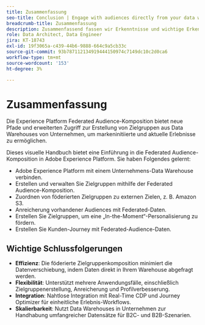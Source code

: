 ```yaml
---
title: Zusammenfassung
seo-title: Conclusion | Engage with audiences directly from your data warehouse using Federated Audience Composition
breadcrumb-title: Zusammenfassung
description: Zusammenfassend fassen wir Erkenntnisse und wichtige Erkenntnisse zusammen.
role: Data Architect, Data Engineer
jira: KT-18743
exl-id: 19f3065a-c439-44b6-9888-664c9a5cb33c
source-git-commit: 93b787112134919444150974c7149dc10c2d0ca6
workflow-type: tm+mt
source-wordcount: '153'
ht-degree: 3%

---
```


# Zusammenfassung

Die Experience Platform Federated Audience-Komposition bietet neue Pfade und erweiterten Zugriff zur Erstellung von Zielgruppen aus Data Warehouses von Unternehmen, um markeninitiierte und aktuelle Erlebnisse zu ermöglichen.

Dieses visuelle Handbuch bietet eine Einführung in die Federated Audience-Komposition in Adobe Experience Platform. Sie haben Folgendes gelernt:

- Adobe Experience Platform mit einem Unternehmens-Data Warehouse verbinden.
- Erstellen und verwalten Sie Zielgruppen mithilfe der Federated Audience-Komposition.
- Zuordnen von föderierten Zielgruppen zu externen Zielen, z. B. Amazon S3.
- Anreicherung vorhandener Audiences mit Federated-Daten.
- Erstellen Sie Zielgruppen, um eine „In-the-Moment“-Personalisierung zu fördern.
- Erstellen Sie Kunden-Journey mit Federated-Audience-Daten.

## Wichtige Schlussfolgerungen

- **Effizienz**: Die föderierte Zielgruppenkomposition minimiert die Datenverschiebung, indem Daten direkt in Ihrem Warehouse abgefragt werden.
- **Flexibilität**: Unterstützt mehrere Anwendungsfälle, einschließlich Zielgruppenerstellung, Anreicherung und Profilverbesserung.
- **Integration**: Nahtlose Integration mit Real-Time CDP und Journey Optimizer für einheitliche Erlebnis-Workflows.
- **Skalierbarkeit**: Nutzt Data Warehouses in Unternehmen zur Handhabung umfangreicher Datensätze für B2C- und B2B-Szenarien.
